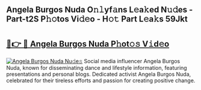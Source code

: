 ## Angela Burgos Nuda O𝚗𝚕yf𝚊ns L𝚎a𝚔ed N𝚞𝚍es - Part-t2S P𝚑𝚘tos Vi𝚍𝚎o - H𝚘𝚝 Part L𝚎a𝚔s 59Jkt

# <h2><a href="http://kfen8e.oniu.top/?m=Angela+Burgos+Nuda">🔗👉 🔴 Angela Burgos Nuda P𝚑ot𝚘𝚜 V𝚒d𝚎o</a></h2>

[![Angela Burgos Nuda Nu𝚍e𝚜](https://i.imgur.com/0qMVB7G.gif)](http://kfen8e.oniu.top/?m=Angela+Burgos+Nuda)
Social media influencer Angela Burgos Nuda, known for disseminating dance and lifestyle information, featuring presentations and personal blogs. Dedicated activist Angela Burgos Nuda, celebrated for their tireless efforts and passion for creating positive change.  
